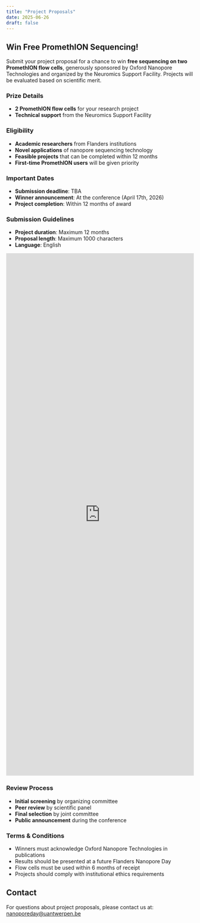 ```yaml
---
title: "Project Proposals"
date: 2025-06-26
draft: false
---
```


## Win Free PromethION Sequencing!

Submit your project proposal for a chance to win **free sequencing on two PromethION flow cells**, generously sponsored by Oxford Nanopore Technologies and organized by the Neuromics Support Facility. Projects will be evaluated based on scientific merit.

### Prize Details

- **2 PromethION flow cells** for your research project
- **Technical support** from the Neuromics Support Facility

### Eligibility

- **Academic researchers** from Flanders institutions
- **Novel applications** of nanopore sequencing technology
- **Feasible projects** that can be completed within 12 months
- **First-time PromethION users** will be given priority

### Important Dates

- **Submission deadline**: TBA
- **Winner announcement**: At the conference (April 17th, 2026)
- **Project completion**: Within 12 months of award

### Submission Guidelines

- **Project duration**: Maximum 12 months
- **Proposal length**: Maximum 1000 characters
- **Language**: English

<div class="form-container">
  <iframe src="https://docs.google.com/forms/d/e/1FAIpQLSckNiSL-l2G6XVEpTLDBkRqVbGkwlP24THcdLwUU4tSctKjiQ/viewform?embedded=true" 
          width="100%" 
          height="1400" 
          frameborder="0" 
          marginheight="0" 
          marginwidth="0"
          class="google-form">
    Loading…
  </iframe>
</div>

### Review Process

- **Initial screening** by organizing committee
- **Peer review** by scientific panel
- **Final selection** by joint committee
- **Public announcement** during the conference

### Terms & Conditions

- Winners must acknowledge Oxford Nanopore Technologies in publications
- Results should be presented at a future Flanders Nanopore Day
- Flow cells must be used within 6 months of receipt
- Projects should comply with institutional ethics requirements

## Contact

For questions about project proposals, please contact us at: [nanoporeday@uantwerpen.be](mailto:nanoporeday@uantwerpen.be)
